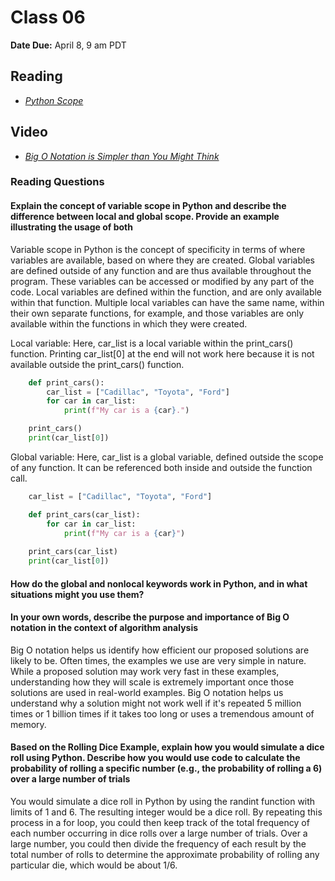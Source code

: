 # Class 06

**Date Due:** April 8, 9 am PDT

## Reading

- [_Python Scope_](https://realpython.com/python-scope-legb-rule/)

## Video

- [_Big O Notation is Simpler than You Might Think_](https://www.youtube.com/watch?v=dNorFNlDbX0)

### Reading Questions

#### Explain the concept of variable scope in Python and describe the difference between local and global scope. Provide an example illustrating the usage of both

Variable scope in Python is the concept of specificity in terms of where variables are available, based on where
they are created. Global variables are defined outside of any function and are thus available throughout the
program. These variables can be accessed or modified by any part of the code. Local variables are defined within
the function, and are only available within that function. Multiple local variables can have the same name, within
their own separate functions, for example, and those variables are only available within the functions in which they
were created.

Local variable: Here, car_list is a local variable within the print_cars() function. Printing car_list[0] at the end will
not work here because it is not available outside the print_cars() function.

```python
    def print_cars():
        car_list = ["Cadillac", "Toyota", "Ford"]
        for car in car_list:
            print(f"My car is a {car}.")

    print_cars()
    print(car_list[0])
```

Global variable: Here, car_list is a global variable, defined outside the scope of any function. It can be referenced both inside
and outside the function call.

```python
    car_list = ["Cadillac", "Toyota", "Ford"]

    def print_cars(car_list):
        for car in car_list:
            print(f"My car is a {car}")
    
    print_cars(car_list)
    print(car_list[0])

```

#### How do the global and nonlocal keywords work in Python, and in what situations might you use them?



#### In your own words, describe the purpose and importance of Big O notation in the context of algorithm analysis

Big O notation helps us identify how efficient our proposed solutions are
likely to be. Often times, the examples we use are very simple in nature.
While a proposed solution may work very fast in these examples, understanding
how they will scale is extremely important once those solutions are used in
real-world examples. Big O notation helps us understand why a solution might
not work well if it's repeated 5 million times or 1 billion times if it takes
too long or uses a tremendous amount of memory.

#### Based on the Rolling Dice Example, explain how you would simulate a dice roll using Python. Describe how you would use code to calculate the probability of rolling a specific number (e.g., the probability of rolling a 6) over a large number of trials

You would simulate a dice roll in Python by using the randint function with limits of
1 and 6. The resulting integer would be a dice roll. By repeating this process in a for
loop, you could then keep track of the total frequency of each number occurring in dice
rolls over a large number of trials. Over a large number, you could then divide the
frequency of each result by the total number of rolls to determine the approximate
probability of rolling any particular die, which would be about 1/6.
